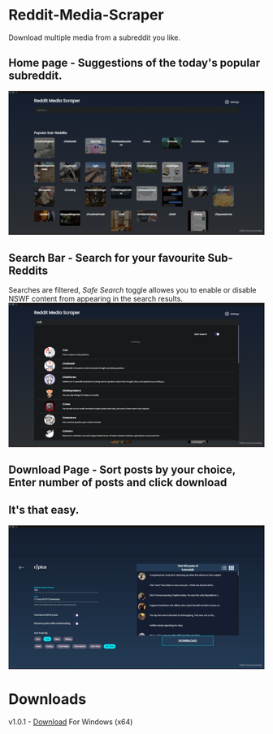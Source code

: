 # Reddit-Media-Scraper

Download multiple media from a subreddit you like.

## Home page - Suggestions of the today's popular subreddit.
![Screenshot of Home page](https://raw.githubusercontent.com/anand-kamble/Reddit-Media-Scraper/main/src/RMS%20(1).png)

## Search Bar - Search for your favourite Sub-Reddits
Searches are filtered, *Safe Search* toggle allowes you to enable or disable NSWF content from appearing in the search results.
![Screenshot of search bar](https://raw.githubusercontent.com/anand-kamble/Reddit-Media-Scraper/main/src/RMS%20(2).png)


## Download Page - Sort posts by your choice, Enter number of posts and click download 
## It's that easy.
![Screenshot of Download page](https://raw.githubusercontent.com/anand-kamble/Reddit-Media-Scraper/main/src/RMS%20(3).png)

# Downloads
v1.0.1 - [Download](https://drive.google.com/file/d/1f7kegw85uXIPK_wTj5guK37wZhsgCYGf/view?usp=sharing) For Windows (x64)
